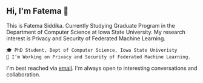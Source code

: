 ## Hi, I'm Fatema 👋
This is Fatema Siddika. Currently Studying Graduate Program in the Department of Computer Science at Iowa State University. My research interest is Privacy and Security of Federated Machine Learning.

    🎓 PhD Student, Dept of Computer Science, Iowa State Univeristy
    👀 I’m Working on Privacy and Security of Federated Machine Learning.

I'm best reached via [email](https://jnu.ac.bd/profile/portal/web/596). I'm always open to interesting conversations and collaboration.
